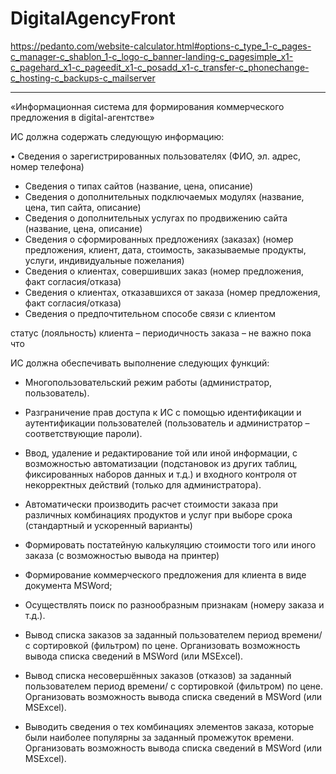 # DigitalAgencyFront

https://pedanto.com/website-calculator.html#options-c_type_1-c_pages-c_manager-c_shablon_1-c_logo-c_banner-landing-c_pagesimple_x1-c_pagehard_x1-c_pageedit_x1-c_posadd_x1-c_transfer-c_phonechange-c_hosting-c_backups-c_mailserver

---

«Информационная система для формирования коммерческого предложения в digital-агентстве»

ИС должна содержать следующую информацию:

•	 Сведения о зарегистрированных пользователях (ФИО, эл. адрес, номер телефона)
*	Сведения о типах сайтов (название, цена, описание)
*	Сведения о дополнительных подключаемых модулях (название, цена, тип сайта, описание) 
*	Сведения о дополнительных услугах по продвижению сайта (название, цена, описание)
*	Сведения о сформированных предложениях (заказах) (номер предложения, клиент,
 дата, стоимость, заказываемые продукты, услуги, индивидуальные пожелания)
*	Сведения о клиентах, совершивших заказ (номер предложения, факт согласия/отказа)
*	Сведения о клиентах, отказавшихся от заказа (номер предложения, факт согласия/отказа)
*	Сведения о предпочтительном способе связи с клиентом


статус (лояльность) клиента – периодичность заказа – не важно пока что


ИС должна обеспечивать выполнение следующих функций: 

*	Многопользовательский режим работы (администратор, пользователь).
*	Разграничение прав доступа к ИС с помощью идентификации и аутентификации пользователей (пользователь и администратор – соответствующие пароли).
*	Ввод, удаление и редактирование той или иной информации, с возможностью автоматизации (подстановок из других таблиц, фиксированных наборов данных и т.д.) и входного контроля от некорректных действий (только для администратора).


*	Автоматически производить расчет стоимости заказа при различных комбинациях продуктов и услуг при выборе срока (стандартный и ускоренный варианты)
*	Формировать постатейную калькуляцию стоимости того или иного заказа (с возможностью вывода на принтер)
*	Формирование коммерческого предложения для клиента в виде документа MSWord;
*	Осуществлять поиск по разнообразным признакам (номеру заказа и т.д.).
*	Вывод списка заказов за заданный пользователем период времени/ с сортировкой (фильтром) по цене. Организовать возможность вывода списка сведений в MSWord (или MSExcel).
*	Вывод списка несовершённых заказов (отказов) за заданный пользователем период времени/ с сортировкой (фильтром) по цене. Организовать возможность вывода списка сведений в MSWord (или MSExcel).
*	Выводить сведения о тех комбинациях элементов заказа, которые были наиболее популярны за заданный промежуток времени. Организовать возможность вывода списка сведений в MSWord (или MSExcel).


